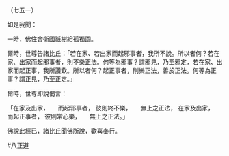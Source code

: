 （七五一）

如是我聞：

一時，佛住舍衛國祇樹給孤獨園。

爾時，世尊告諸比丘：「若在家、若出家而起邪事者，我所不說。所以者何？若在家、出家而起邪事者，則不樂正法。何等為邪事？謂邪見，乃至邪定，若在家、出家而起正事，我所讚歎。所以者何？起正事者，則樂正法，善於正法。何等為正事？謂正見，乃至正定。」

爾時，世尊即說偈言：

「在家及出家，　　而起邪事者，
彼則終不樂，　　無上之正法，
在家及出家，　　而起正事者，
彼則常心樂，　　無上之正法。」

佛說此經已，諸比丘聞佛所說，歡喜奉行。



#八正道
